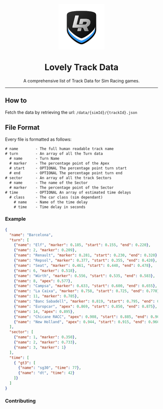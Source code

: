 <p align="center">
<img width="150" height="150" alt="Lovely Sim Racing" src="docs/images/lr-logo-small.png">
</p>

<h1 align="center">Lovely Track Data</h1>

<p align="center">
A comprehensive list of Track Data for Sim Racing games.
</p>

---

## How to
Fetch the data by retrieving the url:
`/data/{simId}/{trackId}.json`

## File Format
Every file is formatted as follows:

``` 
# name        - The full human readable track name
# turn        - An array of all the Turn data
  # name      - Turn Name
  # marker    - The percentage point of the Apex
  # start     - OPTIONAL The percentage point turn start
  # end       - OPTIONAL The percentage point turn end
# sector      - An array of all the track Sectors
  # name      - The name of the Sector
  # marker    - The percentage point of the Sector
# time        - OPTIONAL An array of estimated time delays
  # class     - The car class (sim dependant)
    # name    - Name of the time delay
    # time    - Time delay in seconds
```

### Example 
```JSON
{
  "name": "Barcelona",
  "turn": [
    {"name": "Elf", "marker": 0.185, "start": 0.155, "end": 0.220},
    {"name": 2, "marker": 0.209},
    {"name": "Renault", "marker": 0.281, "start": 0.230, "end": 0.320},
    {"name": "Repsol", "marker": 0.377, "start": 0.355, "end": 0.420},
    {"name": "Seat", "marker": 0.461, "start": 0.440, "end": 0.478},
    {"name": 6, "marker": 0.518},
    {"name": "Würth", "marker": 0.556, "start": 0.535, "end": 0.583},
    {"name": 8, "apex": 0.577},
    {"name": "Campsa", "marker": 0.633, "start": 0.600, "end": 0.655},
    {"name": "La Caixa", "marker": 0.758, "start": 0.725, "end": 0.770},
    {"name": 11, "marker": 0.785},
    {"name": "Banc Sabadell", "marker": 0.819, "start": 0.795, "end": 0.840},
    {"name": "Europcar", "apex": 0.869, "start": 0.850, "end": 0.875},
    {"name": 14, "apex": 0.895},
    {"name": "Chicane RACC", "apex": 0.908, "start": 0.885, "end": 0.908},
    {"name": "New Holland", "apex": 0.944, "start": 0.915, "end": 0.960}
  ],
  "sector": [
    {"name": 1, "marker": 0.350},
    {"name": 2, "marker": 0.733},
    {"name": 3, "marker": 1}
  ],
  "time": [
    { "gt3": [
      {"name": "sg30", "time": 77},
      {"name": "dt", "time": 42}
    ]}
  ]
}
```

### Contributing
